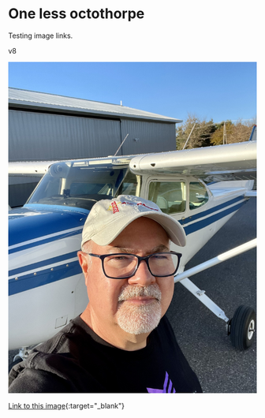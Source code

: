 # One less octothorpe

Testing image links.

v8

![Me and N54589](/assets/images/IMG_1092.jpeg)


[Link to this image](https://github.com/JohnOCFII/johnocfii.github.io/blob/main/assets/images/IMG_1092.jpeg){:target="_blank"}
